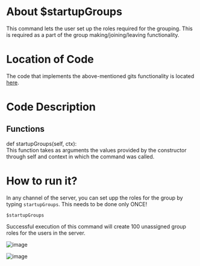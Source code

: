 # About $startupGroups
This command lets the user set up the roles required for the grouping. This is required as a part of the group making/joining/leaving functionality.

# Location of Code
The code that implements the above-mentioned gits functionality is located [here](https://github.com/SE21-Team2/ClassMateBot/blob/main/cogs/groups.py).

# Code Description
## Functions
def startupGroups(self, ctx): <br>
This function takes as arguments the values provided by the constructor through self and context in which the command was called.

# How to run it?
In any channel of the server, you can set upp the roles for the group by typing `startupGroups`. This needs to be done only ONCE!
```
$startupGroups
```
Successful execution of this command will create 100 unassigned group roles for the users in the server.

![image](https://user-images.githubusercontent.com/89809302/140447594-468f1c7b-feaf-449a-bdcb-ac70a5bf066e.png)

![image](https://user-images.githubusercontent.com/89809302/140447634-2ba168bf-9b27-4b6a-9a8a-af5ca3da9182.png)

